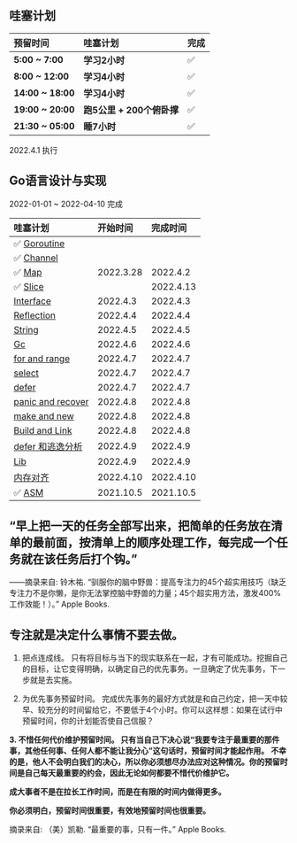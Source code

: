


## 哇塞计划 


| 预留时间             | 哇塞计划                 | 完成          |
| :---------------   | :--------------         | :------------ |
| **5:00 ~ 7:00**    | **学习2小时**            | ✅            |
| **8:00 ~ 12:00**   | **学习4小时**            | ✅            |
| **14:00 ~ 18:00**  | **学习4小时**            | ✅            |
| **19:00 ~ 20:00**  | **跑5公里 + 200个俯卧撑** | ✅            |
| **21:30 ~ 05:00**  | **睡7小时**              | ✅            |

2022.4.1 执行


## Go语言设计与实现

2022-01-01 ~ 2022-04-10 完成




|  哇塞计划                        |  开始时间            | 完成时间       |
|  :---------------               | :--------------    | :------------ |
|  ✅ [Goroutine](Goroutine.md)   |                    |              |
|  ✅ [Channel](channel.md)       |                    |              |
|  ✅ [Map](Map.md)               |  2022.3.28         | 2022.4.2     |
|  ✅ [Slice](slice.md)           |                    | 2022.4.13     |
|  [Interface](Interface.md)      |  2022.4.3          | 2022.4.3     |
|  [Reflection](reflection.md)    |  2022.4.4          | 2022.4.4     |
|  [String](String.md)            |  2022.4.5          | 2022.4.5     |
|  [Gc](gc.md)                    |  2022.4.6          | 2022.4.6     |
|  [for and range]()              |  2022.4.7          | 2022.4.7     |
|  [select]()                     |  2022.4.7          | 2022.4.7     |
|  [defer]()                      |  2022.4.7          | 2022.4.7     |
|  [panic and recover ]()         |  2022.4.8          | 2022.4.8     |
|  [make and new]()               |  2022.4.8          | 2022.4.8     |
|  [Build and Link](build.md)     |  2022.4.8          | 2022.4.8     |
|  [defer 和逃逸分析]()             |  2022.4.9          | 2022.4.9     |
|  [Lib](lib.md)                  |  2022.4.9          | 2022.4.9     |
|  [内存对齐]()                    |  2022.4.10          | 2022.4.10     |
|  ✅ [ASM](asm.md)               |  2021.10.5          | 2021.10.5     |


<!-- 1. ✅ [Goroutine](Goroutine.md)
1. ✅ [Channel](channel.md)
2. ✅ [Slice](slice.md)
3. ✅ [Map](Map.md)  
4. [String](String.md)
5. [for and range]()
6. [select]()
7. [defer]()
8. [panic and recover ]()
9.  [make and new]()  
10. [Interface](Interface.md)
11. [Reflection](reflection.md)
12. [Gc](gc.md)  
13. [Build and Link](build.md)
14. [defer 和逃逸分析]()
15. [Lib](lib.md)
16. [内存对齐]()
17. ✅ [ASM](asm.md)   -->







## “早上把一天的任务全部写出来，把简单的任务放在清单的最前面，按清单上的顺序处理工作，每完成一个任务就在该任务后打个钩。”

——摘录来自: 铃木祐. “驯服你的脑中野兽：提高专注力的45个超实用技巧（缺乏专注力不是你懒，是你无法掌控脑中野兽的力量；45个超实用方法，激发400%工作效能！）。” Apple Books.


## 专注就是决定什么事情不要去做。

1. 把点连成线。 只有将目标与当下的现实联系在一起，才有可能成功。挖掘自己的目标，让它变得明确，以确定自己的优先事务。一旦确定了优先事务，下一步就是去实施。

2. 为优先事务预留时间。 完成优先事务的最好方式就是和自己约定，把一天中较早、较充分的时间留给它，不要低于4个小时。你可以这样想：如果在试行中预留时间，你的计划能否使自己信服？

**3. 不惜任何代价维护预留时间。 只有当自己下决心说“我要专注于最重要的那件事，其他任何事、任何人都不能让我分心”这句话时，预留时间才能起作用。**
**不幸的是，他人不会明白我们的决心，所以你必须想尽办法应对这种情况。你的预留时间是自己每天最重要的约会，因此无论如何都要不惜代价维护它。**

**成大事者不是在拉长工作时间，而是在有限的时间内做得更多。**

**你必须明白，预留时间很重要，有效地预留时间也很重要。**

摘录来自: （美）凯勒. “最重要的事，只有一件。” Apple Books.
